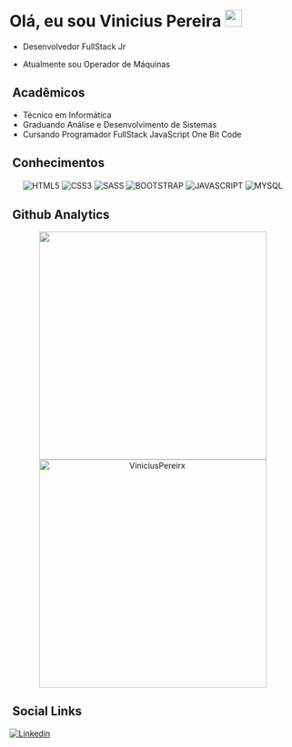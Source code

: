 <h1> Olá, eu sou Vinicius Pereira <img src="https://raw.githubusercontent.com/kaueMarques/kaueMarques/master/hi.gif" width="30px"></h1> 

- Desenvolvedor FullStack Jr

- Atualmente sou Operador de Máquinas

## &nbsp;Acadêmicos

- Técnico em Informática
- Graduando Análise e Desenvolvimento de Sistemas
- Cursando Programador FullStack JavaScript One Bit Code


## &nbsp;Conhecimentos
<p align="center">
<img align="center" alt="HTML5" src="https://img.shields.io/badge/HTML5-E34F26?style=for-the-badge&logo=html5&logoColor=white">
<img align="center" alt="CSS3" src="https://img.shields.io/badge/CSS3-1572B6?style=for-the-badge&logo=css3&logoColor=white">
<img align="center" alt="SASS" src="https://img.shields.io/badge/Sass-CC6699?style=for-the-badge&logo=sass&logoColor=white">
<img align="center" alt="BOOTSTRAP" src="https://img.shields.io/badge/Bootstrap-563D7C?style=for-the-badge&logo=bootstrap&logoColor=white">
<img align="center" alt="JAVASCRIPT" src="https://img.shields.io/badge/JavaScript-F7DF1E?style=for-the-badge&logo=javascript&logoColor=black">
<img align="center" alt="MYSQL" src="https://img.shields.io/badge/MySQL-00000F?style=for-the-badge&logo=mysql&logoColor=white">


</p>


## &nbsp;Github Analytics
<p align="center"> 
  <img width="400em" src="https://github-readme-stats.vercel.app/api?username=ViniciusPereirx&show_icons=true&theme=dracula"/>
  <img width="400em" src="https://github-readme-stats.vercel.app/api/top-langs/?username=ViniciusPereirx&layout=compact&theme=tokyonight" alt="ViniciusPereirx" most languages/>
</p>

## &nbsp;Social Links
[![Linkedin](https://img.shields.io/badge/LinkedIn-0077B5?style=for-the-badge&logo=linkedin&logoColor=white)](https://www.linkedin.com/in/vinicius-pereira-399a53214)


